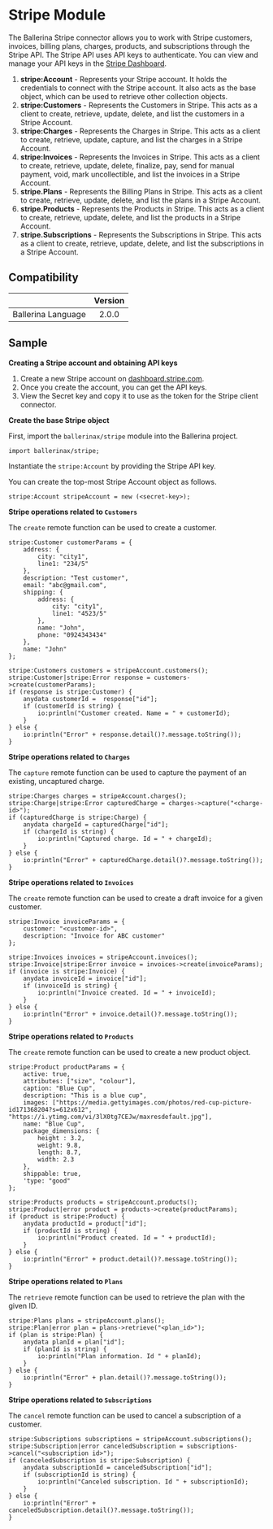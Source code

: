 # Stripe Module

The Ballerina Stripe connector allows you to work with Stripe customers, invoices, billing plans, charges, products, and subscriptions through the Stripe API.
The Stripe API uses API keys to authenticate. You can view and manage your API keys in the [Stripe Dashboard](https://stripe.com/login?redirect=/account/apikeys). 

1. **stripe:Account** - Represents your Stripe account. It holds the credentials to connect with the Stripe account. It also acts as the base object, which can be used to retrieve other collection objects.
2. **stripe:Customers** - Represents the Customers in Stripe. This acts as a client to create, retrieve, update, delete, and list the customers in a Stripe Account.
3. **stripe:Charges** - Represents the Charges in Stripe. This acts as a client to create, retrieve, update, capture, and list the charges in a Stripe Account.
4. **stripe:Invoices** - Represents the Invoices in Stripe. This acts as a client to create, retrieve, update, delete, finalize, pay, send for manual payment, void, mark uncollectible, and list the invoices in a Stripe Account.
5. **stripe.Plans** - Represents the Billing Plans in Stripe. This acts as a client to create, retrieve, update, delete, and list the plans in a Stripe Account.
6. **stripe.Products** - Represents the Products in Stripe. This acts as a client to create, retrieve, update, delete, and list the products in a Stripe Account.
7. **stripe.Subscriptions** - Represents the Subscriptions in Stripe. This acts as a client to create, retrieve, update, delete, and list the subscriptions in a Stripe Account.

## Compatibility
|                     |    Version     |
|:-------------------:|:--------------:|
| Ballerina Language  | 2.0.0          |

## Sample

**Creating a Stripe account and obtaining API keys**

1. Create a new Stripe account on [dashboard.stripe.com](https://dashboard.stripe.com/register).
2. Once you create the account, you can get the API keys. 
3. View the Secret key and copy it to use as the token for the Stripe client connector.

**Create the base Stripe object**

First, import the `ballerinax/stripe` module into the Ballerina project.
```ballerina
import ballerinax/stripe;
```
Instantiate the `stripe:Account` by providing the Stripe API key. 

You can create the top-most Stripe Account object as follows. 
```ballerina
stripe:Account stripeAccount = new (<secret-key>);
```

**Stripe operations related to `Customers`**

The `create` remote function can be used to create a customer. 

```ballerina
stripe:Customer customerParams = {
    address: {
        city: "city1",
        line1: "234/5"
    },
    description: "Test customer",
    email: "abc@gmail.com",
    shipping: {
        address: {
            city: "city1",
            line1: "4523/5"
        },
        name: "John",
        phone: "0924343434"
    },
    name: "John"
};
    
stripe:Customers customers = stripeAccount.customers();
stripe:Customer|stripe:Error response = customers->create(customerParams);
if (response is stripe:Customer) { 
    anydata customerId =  response["id"];
    if (customerId is string) { 
        io:println("Customer created. Name = " + customerId);
    }
} else {
    io:println("Error" + response.detail()?.message.toString());
}
```

**Stripe operations related to `Charges`**

The `capture` remote function can be used to capture the payment of an existing, uncaptured charge. 

```ballerina
stripe:Charges charges = stripeAccount.charges();
stripe:Charge|stripe:Error capturedCharge = charges->capture("<charge-id>"); 
if (capturedCharge is stripe:Charge) {
    anydata chargeId = capturedCharge["id"];
    if (chargeId is string) {
        io:println("Captured charge. Id = " + chargeId);
    }
} else {
    io:println("Error" + capturedCharge.detail()?.message.toString());
}
```

**Stripe operations related to `Invoices`**

The `create` remote function can be used to create a draft invoice for a given customer.

```ballerina
stripe:Invoice invoiceParams = {
    customer: "<customer-id>",
    description: "Invoice for ABC customer"
};

stripe:Invoices invoices = stripeAccount.invoices();
stripe:Invoice|stripe:Error invoice = invoices->create(invoiceParams);
if (invoice is stripe:Invoice) {
    anydata invoiceId = invoice["id"];
    if (invoiceId is string) {
        io:println("Invoice created. Id = " + invoiceId);
    }
} else {
    io:println("Error" + invoice.detail()?.message.toString());
}
```

**Stripe operations related to `Products`**

The `create` remote function can be used to create a new product object.

```ballerina
stripe:Product productParams = {
    active: true,
    attributes: ["size", "colour"],
    caption: "Blue Cup",
    description: "This is a blue cup",
    images: ["https://media.gettyimages.com/photos/red-cup-picture-id171368204?s=612x612", "https://i.ytimg.com/vi/3lX0tg7CEJw/maxresdefault.jpg"],
    name: "Blue Cup",
    package_dimensions: {
        height : 3.2,
        weight: 9.8,
        length: 8.7,
        width: 2.3
    },
    shippable: true,
    'type: "good"
};

stripe:Products products = stripeAccount.products();
stripe:Product|error product = products->create(productParams);
if (product is stripe:Product) {
    anydata productId = product["id"];
    if (productId is string) {
        io:println("Product created. Id = " + productId);
    }
} else {
    io:println("Error" + product.detail()?.message.toString());
}
```

**Stripe operations related to `Plans`**

The `retrieve` remote function can be used to retrieve the plan with the given ID.

```ballerina
stripe:Plans plans = stripeAccount.plans();
stripe:Plan|error plan = plans->retrieve("<plan_id>");
if (plan is stripe:Plan) {
    anydata planId = plan["id"];
    if (planId is string) { 
        io:println("Plan information. Id " + planId);
    }
} else {
    io:println("Error" + plan.detail()?.message.toString());
}
```

**Stripe operations related to `Subscriptions`**

The `cancel` remote function can be used to cancel a subscription of a customer.

```ballerina
stripe:Subscriptions subscriptions = stripeAccount.subscriptions();
stripe:Subscription|error canceledSubscription = subscriptions->cancel("<subscription id>");
if (canceledSubscription is stripe:Subscription) {
    anydata subscriptionId = canceledSubscription["id"];
    if (subscriptionId is string) {
        io:println("Canceled subscription. Id " + subscriptionId);
    }
} else {
    io:println("Error" + canceledSubscription.detail()?.message.toString());
}
```
